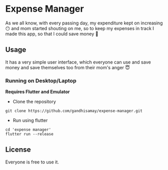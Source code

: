 # Expense Manager
As we all know, with every passing day, my expenditure kept on increasing :no_mouth: and mom started shouting on me, so to keep my expenses in track I made this app, so that I could save money :grimacing:

## Usage
It has a very simple user interface, which everyone can use and save money and save themselves too from their mom's anger :innocent:

### Running on Desktop/Laptop
**Requires Flutter and Emulator**
* Clone the repository

 ~~~~
git clone https://github.com/gandhisamay/expense-manager.git
~~~~

 
 * Run using flutter

~~~~
cd 'expense manager'
flutter run --release
~~~~
## License
Everyone is free to use it.
